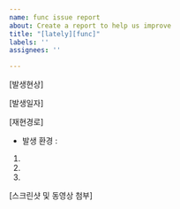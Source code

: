 ```yaml
---
name: func issue report
about: Create a report to help us improve
title: "[lately][func]"
labels: ''
assignees: ''

---
```


[발생현상]


[발생일자]

[재현경로]
- 발생 환경 : 
1. 
2.
3. 

[스크린샷 및 동영상 첨부]
